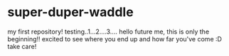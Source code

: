 # super-duper-waddle
my first repository! testing..1...2....3....
hello future me, this is only the beginning!! 
excited to see where you end up and how far you've come :D
take care!
